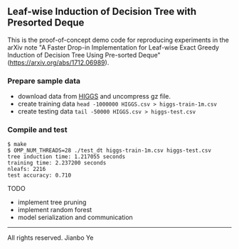 ## Leaf-wise Induction of Decision Tree with Presorted Deque



This is the proof-of-concept demo code for reproducing experiments in the arXiv note "A Faster Drop-in Implementation for Leaf-wise Exact Greedy Induction of Decision Tree Using Pre-sorted Deque" (https://arxiv.org/abs/1712.06989).


### Prepare sample data

- download data from [HIGGS](https://archive.ics.uci.edu/ml/datasets/HIGGS) and uncompress gz file.
- create training data `head -1000000 HIGGS.csv > higgs-train-1m.csv`
- create testing data `tail -50000 HIGGS.csv > higgs-test.csv`


### Compile and test

```
$ make
$ OMP_NUM_THREADS=28 ./test_dt higgs-train-1m.csv higgs-test.csv
tree induction time: 1.217055 seconds
training time: 2.237200 seconds
nleafs: 2216 
test accuracy: 0.710
```

TODO

- implement tree pruning
- implement random forest
- model serialization and communication


----
All rights reserved. Jianbo Ye
